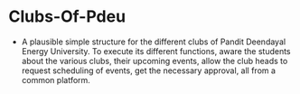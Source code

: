 # Clubs-Of-Pdeu

* A plausible simple structure for the different clubs of Pandit Deendayal Energy University. To execute its different functions, aware the students about the various clubs, their upcoming events, allow the club heads to request scheduling of events, get the necessary approval, all from a common platform.
